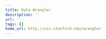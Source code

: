 ```yaml
---
title: Data Wrangler
description: ''
url: ''
tags: []
home_url: http://vis.stanford.edu/wrangler
---
```

